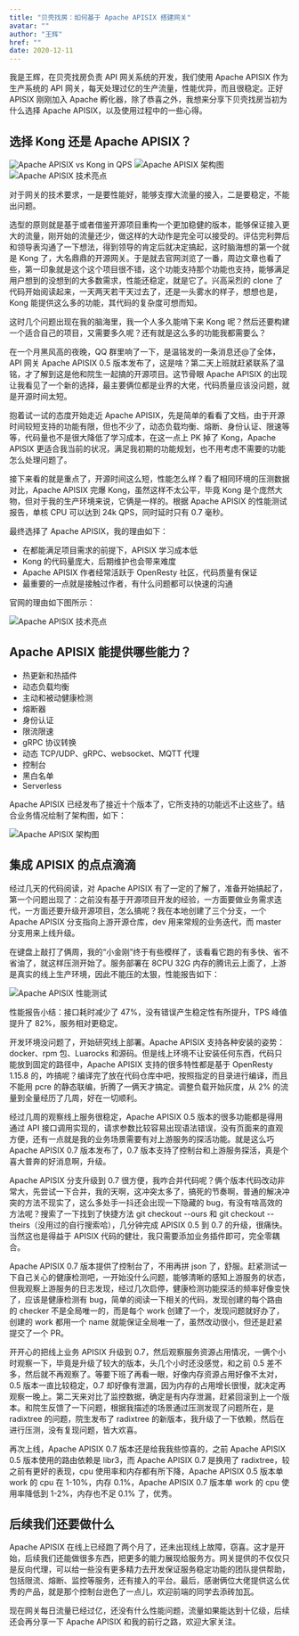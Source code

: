```yaml
---
title: "贝壳找房：如何基于 Apache APISIX 搭建网关"
avatar: ""
author: "王辉"
href: ""
date: 2020-12-11
---
```


我是王辉，在贝壳找房负责 API 网关系统的开发，我们使用 Apache APISIX 作为生产系统的 API 网关，每天处理过亿的生产流量，性能优异，而且很稳定。正好 APISIX 刚刚加入 Apache 孵化器，除了恭喜之外，我想来分享下贝壳找房当初为什么选择 Apache APISIX，以及使用过程中的一些心得。

## 选择 Kong 还是 Apache APISIX？

![Apache APISIX vs Kong in QPS](https://static.apiseven.com/2020/05/1588752135-Snipaste_2020-05-06_16-02-04.png)
![Apache APISIX 架构图](https://static.apiseven.com/2020/05/1588756665-Snipaste_2020-05-06_17-17-29.png)
![Apache APISIX 技术亮点](https://static.apiseven.com/2020/05/1588756618-Snipaste_2020-05-06_17-16-13.png)

对于网关的技术要求，一是要性能好，能够支撑大流量的接入，二是要稳定，不能出问题。

选型的原则就是基于或者借鉴开源项目重构一个更加稳健的版本，能够保证接入更大的流量，刚开始的流量还少，做这样的大动作是完全可以接受的。评估完利弊后和领导表沟通了一下想法，得到领导的肯定后就决定搞起，这时脑海想的第一个就是 Kong 了，大名鼎鼎的开源网关。于是就去官网浏览了一番，周边文章也看了些，第一印象就是这个这个项目很不错，这个功能支持那个功能也支持，能够满足用户想到的没想到的大多数需求，性能还稳定，就是它了。兴高采烈的 clone 了代码开始阅读起来，一天两天若干天过去了，还是一头雾水的样子，想想也是，Kong 能提供这么多的功能，其代码的复杂度可想而知。

这时几个问题出现在我的脑海里，我一个人多久能啃下来 Kong 呢？然后还要构建一个适合自己的项目，又需要多久呢？还有就是这么多的功能我都需要么？

在一个月黑风高的夜晚，QQ 群里响了一下，是温铭发的一条消息还@了全体，API 网关 Apache APISIX 0.5 版本发布了，这是啥？第二天上班就赶紧联系了温铭，才了解到这是他和院生一起搞的开源项目。这节骨眼 Apache APISIX 的出现让我看见了一个新的选择，最主要俩位都是业界的大佬，代码质量应该没问题，就是开源时间太短。

抱着试一试的态度开始走近 Apache APISIX，先是简单的看看了文档，由于开源时间较短支持的功能有限，但也不少了，动态负载均衡、熔断、身份认证、限速等等，代码量也不是很大降低了学习成本，在这一点上 PK 掉了 Kong，Apache APISIX 更适合我当前的状况，满足我初期的功能规划，也不用考虑不需要的功能怎么处理问题了。

接下来看的就是重点了，开源时间这么短，性能怎么样？看了相同环境的压测数据对比，Apache APISIX 完爆 Kong，虽然这样不太公平，毕竟 Kong 是个庞然大物，但对于我的生产环境来说，它俩是一样的。根据 Apache APISIX 的性能测试报告，单核 CPU 可以达到 24k QPS，同时延时只有 0.7 毫秒。

最终选择了 Apache APISIX，我的理由如下：

+ 在都能满足项目需求的前提下，APISIX 学习成本低
+ Kong 的代码量庞大，后期维护也会带来难度
+ Apache APISIX 作者经常活跃于 OpenResty 社区，代码质量有保证
+ 最重要的一点就是接触过作者，有什么问题都可以快速的沟通

官网的理由如下图所示：

![Apache APISIX 技术亮点](https://static.apiseven.com/2020/05/1588756618-Snipaste_2020-05-06_17-16-13.png)

## Apache APISIX 能提供哪些能力？

+ 热更新和热插件
+ 动态负载均衡
+ 主动和被动健康检测
+ 熔断器
+ 身份认证
+ 限流限速
+ gRPC 协议转换
+ 动态 TCP/UDP、gRPC、websocket、MQTT 代理
+ 控制台
+ 黑白名单
+ Serverless

Apache APISIX 已经发布了接近十个版本了，它所支持的功能远不止这些了。结合业务情况绘制了架构图，如下：

![Apache APISIX 架构图](https://static.apiseven.com/2020/05/1588756665-Snipaste_2020-05-06_17-17-29.png)

## 集成 APISIX 的点点滴滴

经过几天的代码阅读，对 Apache APISIX 有了一定的了解了，准备开始搞起了，第一个问题出现了：之前没有基于开源项目开发的经验，一方面要做业务需求迭代，一方面还要升级开源项目，怎么搞呢？我在本地创建了三个分支，一个 Apache APISIX 分支指向上游开源仓库，dev 用来常规的业务迭代，而 master 分支用来上线升级。

在键盘上敲打了俩周，我的“小金刚”终于有些模样了，该看看它跑的有多快、省不省油了，就这样压测开始了。服务部署在 8CPU 32G 内存的腾讯云上面了，上游是真实的线上生产环境，因此不能压的太狠，性能报告如下：

![Apache APISIX 性能测试](https://static.apiseven.com/2020/05/1588756713-Snipaste_2020-05-06_17-18-13.png)

性能报告小结：接口耗时减少了 47%，没有错误产生稳定性有所提升，TPS 峰值提升了 82%，服务相对更稳定。

开发环境没问题了，开始研究线上部署。Apache APISIX 支持各种安装的姿势：docker、rpm 包、Luarocks 和源码。但是线上环境不让安装任何东西，代码只能放到固定的路径中，Apache APISIX 支持的很多特性都是基于 OpenResty 1.15.8 的，咋搞呢？编译完了放在代码仓库中吧，按照指定的目录进行编译，而且不能用 pcre 的静态联编，折腾了一俩天才搞定。调整负载开始灰度，从 2% 的流量到全量经历了几周，好在一切顺利。

经过几周的观察线上服务很稳定，Apache APISIX 0.5 版本的很多功能都是得用通过 API 接口调用实现的，请求参数比较容易出现语法错误，没有页面来的直观方便，还有一点就是我的业务场景需要有对上游服务的探活功能。就是这么巧 Apache APISIX 0.7 版本发布了，0.7 版本支持了控制台和上游服务探活，真是个喜大普奔的好消息啊，升级。

Apache APISIX 分支升级到 0.7 很方便，我咋合并代码呢？俩个版本代码改动非常大，先尝试一下合并，我的天啊，这冲突太多了，搞死的节奏啊，普通的解决冲突的方法不现实了，这么多处手一抖还会出现一下隐藏的 bug，有没有啥高效的方法呢？搜索了一下找到了快捷方法 git checkout --ours 和 git checkout --theirs（没用过的自行搜索哈），几分钟完成 APISIX  0.5 到 0.7 的升级，很痛快。当然这也是得益于 APISIX 代码的健壮，我只需要添加业务插件即可，完全零耦合。

Apache APISIX 0.7 版本提供了控制台了，不用再拼 json 了，舒服。赶紧测试一下自己关心的健康检测吧，一开始没什么问题，能够清晰的感知上游服务的状态，但我观察上游服务的日志发现，经过几次启停，健康检测功能探活的频率好像变快了，应该是健康检测有 bug，简单的阅读一下相关的代码，发现创建的每个路由的 checker 不是全局唯一的，而是每个 work 创建了一个，发现问题就好办了，创建的 work 都用一个 name 就能保证全局唯一了，虽然改动很小，但还是赶紧提交了一个 PR。

开开心的把线上业务 APISIX 升级到 0.7，然后观察服务资源占用情况，一俩个小时观察一下，毕竟是升级了较大的版本，头几个小时还没感觉，和之前 0.5 差不多，然后就不再观察了。等要下班了再看一眼，好像内存资源占用好像不太对，0.5 版本一直比较稳定，0.7 却好像有泄漏，因为内存的占用增长很慢，就决定再观察一晚上。第二天来对比了监控数据，确定是有内存泄漏，赶紧回滚到上一个版本。和院生反馈了一下问题，根据我描述的场景通过压测发现了问题所在，是 radixtree 的问题，院生发布了 radixtree 的新版本，我升级了一下依赖，然后在进行压测，没有复现问题，皆大欢喜。

再次上线，Apache APISIX 0.7 版本还是给我我些惊喜的，之前 Apache APISIX 0.5 版本使用的路由依赖是 libr3，而 Apache APISIX 0.7 是换用了 radixtree，较之前有更好的表现，cpu 使用率和内存都有所下降，Apache APISIX 0.5 版本单 work 的 cpu 在 1-10%，内存 0.1%，Apache APISIX 0.7 版本单 work 的 cpu 使用率降低到 1-2%，内存也不足 0.1% 了，优秀。

## 后续我们还要做什么

Apache APISIX 在线上已经跑了两个月了，还未出现线上故障，窃喜。这才是开始，后续我们还能做很多东西，把更多的能力展现给服务方。网关提供的不仅仅只是反向代理，可以给一些没有更多精力去开发保证服务稳定功能的团队提供帮助，包括限流、熔断、监控等服务，还有接入的平台。最后，感谢俩位大佬提供这么优秀的产品，就是那个控制台逊色了一点儿，欢迎前端的同学去添砖加瓦。

现在网关每日流量已经过亿，还没有什么性能问题，流量如果能达到十亿级，后续还会再分享一下 Apache APISIX 和我的前行之路，欢迎大家关注。